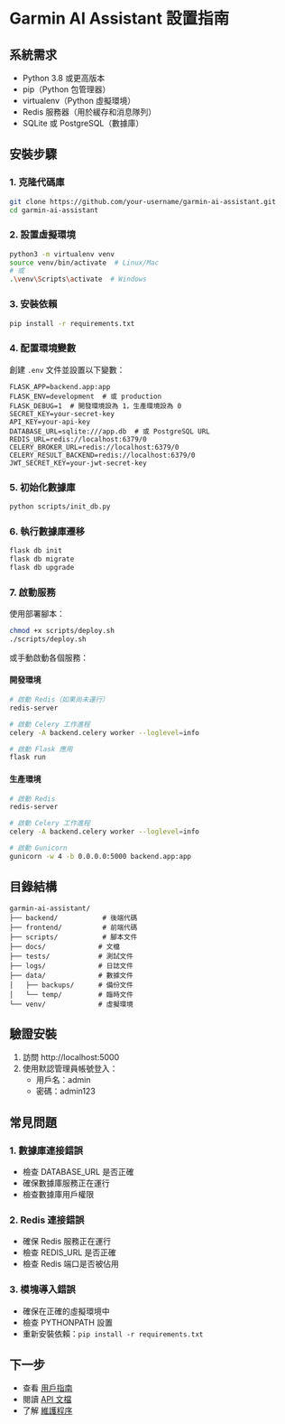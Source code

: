 # Garmin AI Assistant 設置指南

## 系統需求
- Python 3.8 或更高版本
- pip（Python 包管理器）
- virtualenv（Python 虛擬環境）
- Redis 服務器（用於緩存和消息隊列）
- SQLite 或 PostgreSQL（數據庫）

## 安裝步驟

### 1. 克隆代碼庫
```bash
git clone https://github.com/your-username/garmin-ai-assistant.git
cd garmin-ai-assistant
```

### 2. 設置虛擬環境
```bash
python3 -m virtualenv venv
source venv/bin/activate  # Linux/Mac
# 或
.\venv\Scripts\activate  # Windows
```

### 3. 安裝依賴
```bash
pip install -r requirements.txt
```

### 4. 配置環境變數
創建 `.env` 文件並設置以下變數：
```env
FLASK_APP=backend.app:app
FLASK_ENV=development  # 或 production
FLASK_DEBUG=1  # 開發環境設為 1，生產環境設為 0
SECRET_KEY=your-secret-key
API_KEY=your-api-key
DATABASE_URL=sqlite:///app.db  # 或 PostgreSQL URL
REDIS_URL=redis://localhost:6379/0
CELERY_BROKER_URL=redis://localhost:6379/0
CELERY_RESULT_BACKEND=redis://localhost:6379/0
JWT_SECRET_KEY=your-jwt-secret-key
```

### 5. 初始化數據庫
```bash
python scripts/init_db.py
```

### 6. 執行數據庫遷移
```bash
flask db init
flask db migrate
flask db upgrade
```

### 7. 啟動服務
使用部署腳本：
```bash
chmod +x scripts/deploy.sh
./scripts/deploy.sh
```

或手動啟動各個服務：

#### 開發環境
```bash
# 啟動 Redis（如果尚未運行）
redis-server

# 啟動 Celery 工作進程
celery -A backend.celery worker --loglevel=info

# 啟動 Flask 應用
flask run
```

#### 生產環境
```bash
# 啟動 Redis
redis-server

# 啟動 Celery 工作進程
celery -A backend.celery worker --loglevel=info

# 啟動 Gunicorn
gunicorn -w 4 -b 0.0.0.0:5000 backend.app:app
```

## 目錄結構
```
garmin-ai-assistant/
├── backend/           # 後端代碼
├── frontend/          # 前端代碼
├── scripts/           # 腳本文件
├── docs/             # 文檔
├── tests/            # 測試文件
├── logs/             # 日誌文件
├── data/             # 數據文件
│   ├── backups/      # 備份文件
│   └── temp/         # 臨時文件
└── venv/             # 虛擬環境
```

## 驗證安裝
1. 訪問 http://localhost:5000
2. 使用默認管理員帳號登入：
   - 用戶名：admin
   - 密碼：admin123

## 常見問題

### 1. 數據庫連接錯誤
- 檢查 DATABASE_URL 是否正確
- 確保數據庫服務正在運行
- 檢查數據庫用戶權限

### 2. Redis 連接錯誤
- 確保 Redis 服務正在運行
- 檢查 REDIS_URL 是否正確
- 檢查 Redis 端口是否被佔用

### 3. 模塊導入錯誤
- 確保在正確的虛擬環境中
- 檢查 PYTHONPATH 設置
- 重新安裝依賴：`pip install -r requirements.txt`

## 下一步
- 查看 [用戶指南](user-guide.md)
- 閱讀 [API 文檔](../api/README.md)
- 了解 [維護程序](../maintenance/README.md) 